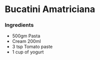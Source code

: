 # Bucatini Amatriciana

### Ingredients

- 500gm Pasta
- Cream 200ml
- 3 tsp Tomato paste
- 1 cup of yogurt